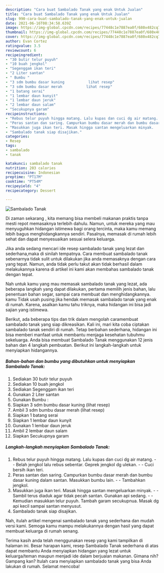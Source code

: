 ```yaml
---
description: "Cara buat Sambalado Tanak yang enak Untuk Jualan"
title: "Cara buat Sambalado Tanak yang enak Untuk Jualan"
slug: 990-cara-buat-sambalado-tanak-yang-enak-untuk-jualan
date: 2021-06-16T08:34:58.639Z
image: https://img-global.cpcdn.com/recipes/77448c1e7887ea0f/680x482cq70/sambalado-tanak-foto-resep-utama.jpg
thumbnail: https://img-global.cpcdn.com/recipes/77448c1e7887ea0f/680x482cq70/sambalado-tanak-foto-resep-utama.jpg
cover: https://img-global.cpcdn.com/recipes/77448c1e7887ea0f/680x482cq70/sambalado-tanak-foto-resep-utama.jpg
author: Evan Cortez
ratingvalue: 3.5
reviewcount: 6
recipeingredient:
- "30 butir telur puyuh"
- "10 buah jengkol"
- "Segenggam ikan teri"
- "2 Liter santan"
- " Bumbu "
- "3 sdm bumbu dasar kuning           lihat resep"
- "3 sdm bumbu dasar merah           lihat resep"
- "1 batang serai"
- "1 lembar daun kunyit"
- "1 lembar daun jeruk"
- "2 lembar daun salam"
- "Secukupnya garam"
recipeinstructions:
- "Rebus telur puyuh hingga matang. Lalu kupas dan cuci dg air matang.  Belah jengkol lalu rebus sebentar. Geprek jengkol dg ulekan.  Cuci bersih ikan teri."
- "Peras santan dan saring. Campurkan bumbu dasar merah dan bumbu dasar kuning dalam santan. Masukkan bumbu lain.   Tambahkan jengkol."
- "Masukkan juga ikan teri. Masak hingga santan mengeluarkan minyak.   Sambil terus diaduk agar tidak pecah santan. Gunakan api sedang.  Kemudian masukkan telur puyuh. Tambah garam secukupnua. Masak dg api kecil sampai santan menyusut."
- "Sambalado tanak siap disajikan."
categories:
- Resep
tags:
- sambalado
- tanak

katakunci: sambalado tanak 
nutrition: 203 calories
recipecuisine: Indonesian
preptime: "PT17M"
cooktime: "PT54M"
recipeyield: "4"
recipecategory: Dessert

---
```



![Sambalado Tanak](https://img-global.cpcdn.com/recipes/77448c1e7887ea0f/680x482cq70/sambalado-tanak-foto-resep-utama.jpg)

Di zaman  sekarang , kita memang bisa membeli makanan praktis tanpa mesti repot memasaknya terlebih dahulu. Namun, untuk mereka yang mau menyuguhkan hidangan istimewa bagi orang tercinta, maka kamu memang lebih bagus menghidangkannya sendiri. Pasalnya, memasak di rumah lebih sehat dan dapat menyesuaikan sesuai selera keluarga.

Jika anda sedang mencari ide resep sambalado tanak yang lezat dan sederhana,maka di sinilah tempatnya. Cara membuat sambalado tanak  sebenarnya tidak sulit untuk dilakukan jika anda memasaknya dengan cara yang tepat. Namun, anda tidak perlu takut akan tidak berhasil dalam melakukannya 
karena di artikel ini kami akan membahas sambalado tanak dengan tepat.  



Nah untuk kamu yang mau memasak sambalado tanak yang lezat, ada beberapa langkah yang dapat dilakukan, pertama memilih jenis bahan, lalu penentuan bahan segar, sampai cara membuat dan menghidangkannya. kamu Tidak usah pusing jika hendak memasak sambalado tanak yang enak di rumah. Karena, asalkan kamu  tahu triknya, maka hidangan ini bisa jadi sajian yang istimewa.

Berikut, ada beberapa tips dan trik dalam mengolah caramembuat sambalado tanak yang siap dikreasikan. Kali ini, mari kita coba ciptakan sambalado tanak sendiri di rumah. Tetap berbahan sederhana, hidangan ini bisa memberi manfaat untuk membantu menjaga kesehatan tubuhmu sekeluarga. Anda bisa membuat Sambalado Tanak menggunakan 12 jenis bahan dan 4 langkah pembuatan. Berikut ini langkah-langkah untuk menyiapkan hidangannya.

<!--inarticleads1-->

##### Bahan-bahan dan bumbu yang dibutuhkan untuk menyiapkan Sambalado Tanak:

1. Sediakan 30 butir telur puyuh
1. Sediakan 10 buah jengkol
1. Sediakan Segenggam ikan teri
1. Gunakan 2 Liter santan
1. Gunakan  Bumbu :
1. Siapkan 3 sdm bumbu dasar kuning           (lihat resep)
1. Ambil 3 sdm bumbu dasar merah           (lihat resep)
1. Siapkan 1 batang serai
1. Siapkan 1 lembar daun kunyit
1. Gunakan 1 lembar daun jeruk
1. Ambil 2 lembar daun salam
1. Siapkan Secukupnya garam




<!--inarticleads2-->

##### Langkah-langkah menyiapkan Sambalado Tanak:

1. Rebus telur puyuh hingga matang. Lalu kupas dan cuci dg air matang. -  - Belah jengkol lalu rebus sebentar. Geprek jengkol dg ulekan. -  - Cuci bersih ikan teri.
1. Peras santan dan saring. Campurkan bumbu dasar merah dan bumbu dasar kuning dalam santan. Masukkan bumbu lain.  -  - Tambahkan jengkol.
1. Masukkan juga ikan teri. Masak hingga santan mengeluarkan minyak.  -  - Sambil terus diaduk agar tidak pecah santan. Gunakan api sedang. -  - Kemudian masukkan telur puyuh. Tambah garam secukupnua. Masak dg api kecil sampai santan menyusut.
1. Sambalado tanak siap disajikan.




Nah, itulah artikel mengenai  sambalado tanak  yang sederhana dan mudah versi kami. Semoga kamu mampu melakukannya dengan hasil yang dapat membuat keluarga di rumah senang. 

Terima kasih anda telah menggunakan resep yang kami tampilkan di halaman ini. Besar harapan kami, resep  Sambalado Tanak sederhana di atas dapat membantu Anda menyiapkan hidangan yang lezat untuk keluarga/teman maupun menjadi ide dalam berjualan makanan. Gimana nih? Gampang kan? Itulah cara menyiapkan sambalado tanak yang bisa Anda lakukan di rumah. Selamat mencoba!

